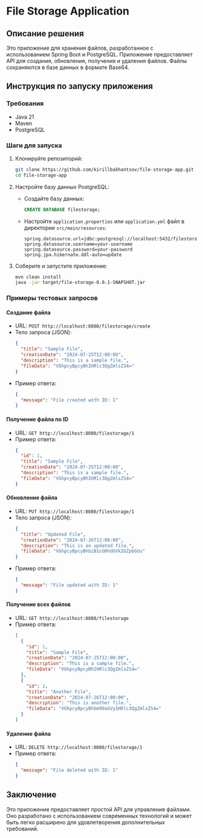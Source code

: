 # File Storage Application

## Описание решения

Это приложение для хранения файлов, разработанное с использованием Spring Boot и PostgreSQL. Приложение предоставляет API для создания, обновления, получения и удаления файлов. Файлы сохраняются в базе данных в формате Base64.

## Инструкция по запуску приложения

### Требования

- Java 21
- Maven
- PostgreSQL

### Шаги для запуска

1. Клонируйте репозиторий:
    ```bash
    git clone https://github.com/kirillbakhantsov/file-storage-app.git
    cd file-storage-app
    ```

2. Настройте базу данных PostgreSQL:
    - Создайте базу данных:
        ```sql
        CREATE DATABASE filestorage;
        ```

    - Настройте `application.properties` или `application.yml` файл в директории `src/main/resources`:
        ```properties
        spring.datasource.url=jdbc:postgresql://localhost:5432/filestorage
        spring.datasource.username=your-username
        spring.datasource.password=your-password
        spring.jpa.hibernate.ddl-auto=update
        ```

3. Соберите и запустите приложение:
    ```bash
    mvn clean install
    java -jar target/file-storage-0.0.1-SNAPSHOT.jar
    ```

### Примеры тестовых запросов

#### Создание файла

- URL: `POST http://localhost:8080/filestorage/create`
- Тело запроса (JSON):
    ```json
    {
      "title": "Sample File",
      "creationDate": "2024-07-25T12:00:00",
      "description": "This is a sample file.",
      "fileData": "VGhpcyBpcyBhIHRlc3QgZmlsZS4="
    }
    ```
- Пример ответа:
    ```json
    {
      "message": "File created with ID: 1"
    }
    ```

#### Получение файла по ID

- URL: `GET http://localhost:8080/filestorage/1`
- Пример ответа:
    ```json
    {
      "id": 1,
      "title": "Sample File",
      "creationDate": "2024-07-25T12:00:00",
      "description": "This is a sample file.",
      "fileData": "VGhpcyBpcyBhIHRlc3QgZmlsZS4="
    }
    ```

#### Обновление файла

- URL: `PUT http://localhost:8080/filestorage/1`
- Тело запроса (JSON):
    ```json
    {
      "title": "Updated File",
      "creationDate": "2024-07-26T12:00:00",
      "description": "This is an updated file.",
      "fileData": "VGhpcyBpcyBhbiB1cGRhdGVkIGZpbGUu"
    }
    ```
- Пример ответа:
    ```json
    {
      "message": "File updated with ID: 1"
    }
    ```

#### Получение всех файлов

- URL: `GET http://localhost:8080/filestorage`
- Пример ответа:
    ```json
    [
      {
        "id": 1,
        "title": "Sample File",
        "creationDate": "2024-07-25T12:00:00",
        "description": "This is a sample file.",
        "fileData": "VGhpcyBpcyBhIHRlc3QgZmlsZS4="
      },
      {
        "id": 2,
        "title": "Another File",
        "creationDate": "2024-07-26T12:00:00",
        "description": "This is another file.",
        "fileData": "VGhpcyBpcyBhbm90aGVyIHRlc3QgZmlsZS4="
      }
    ]
    ```

#### Удаление файла

- URL: `DELETE http://localhost:8080/filestorage/1`
- Пример ответа:
    ```json
    {
      "message": "File deleted with ID: 1"
    }
    ```

## Заключение

Это приложение предоставляет простой API для управления файлами. Оно разработано с использованием современных технологий и может быть легко расширено для удовлетворения дополнительных требований.

